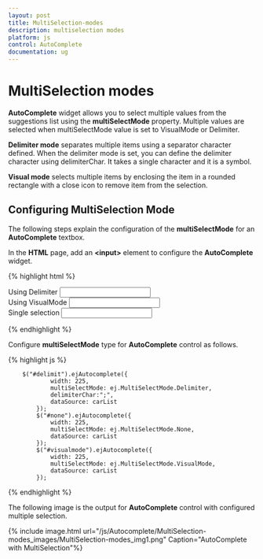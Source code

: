 ```yaml
---
layout: post
title: MultiSelection-modes
description: multiselection modes
platform: js
control: AutoComplete
documentation: ug
---
```


# MultiSelection modes

**AutoComplete** widget allows you to select multiple values from the suggestions list using the **multiSelectMode** property. Multiple values are selected when multiSelectMode value is set to VisualMode or Delimiter. 

**Delimiter mode** separates multiple items using a separator character defined. When the delimiter mode is set, you can define the delimiter character using delimiterChar. It takes a single character and it is a symbol. 

**Visual mode** selects multiple items by enclosing the item in a rounded rectangle with a close icon to remove item from the selection.

## Configuring MultiSelection Mode

The following steps explain the configuration of the **multiSelectMode** for an **AutoComplete** textbox.

 In the **HTML** page, add an **&lt;input&gt;** element to configure the **AutoComplete** widget.

{% highlight html %}

<div style="margin-right: 20px;">
    <span class="txt">Using Delimiter</span>
    <input type="text" id="delimit" />
</div>

<div style="margin-right: 20px;">
    <span class="txt">Using VisualMode</span>
    <input type="text" id="visualmode" />
</div>

<div>
    <span class="txt">Single selection</span>
    <input type="text" id="none" />
</div>


{% endhighlight %}


 Configure **multiSelectMode** type for **AutoComplete** control as follows.

{% highlight js %}


        $("#delimit").ejAutocomplete({
                width: 225,
                multiSelectMode: ej.MultiSelectMode.Delimiter,
                delimiterChar:";",
                dataSource: carList
            });
            $("#none").ejAutocomplete({
                width: 225,
                multiSelectMode: ej.MultiSelectMode.None,
                dataSource: carList
            });
            $("#visualmode").ejAutocomplete({
                width: 225,
                multiSelectMode: ej.MultiSelectMode.VisualMode,
                dataSource: carList
            }); 


{% endhighlight %}



The following image is the output for **AutoComplete** control with configured multiple selection.

{% include image.html url="/js/Autocomplete/MultiSelection-modes_images/MultiSelection-modes_img1.png" Caption="AutoComplete with MultiSelection"%}

